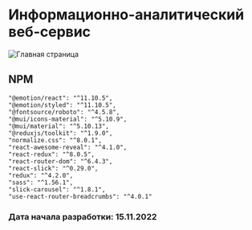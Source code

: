 # Информационно-аналитический веб-сервис

![Главная страница](https://lh3.googleusercontent.com/Bc5IRuywGqu2n5xjwfSDwMKIIrPF3GPZPnb2CIQvQutEwMmzIY3BiMGfZThinLKY92Rl7X7ZAKlhyV4wNJyGSFgY4Gw6ptHwyHMM-RwuWCZwh90lhyyjgyZ88055OBs8xFp8nFx0sc1Fm-ArJblu5xICgLlFMj1os9cVWqtkO8MifZTtPky6xc9h3-JGrGMkzUk35IO7_d0GrL_IVF2KlVZTJSDuil1o1DRW-cTw1bLRCWx_4g-fG3FaGkfFUKINOWNdDmskA4OWZM5SnO3Do1jEFeTZAwJOq4GT35tLFPGY1qbw2ET9FYUtsfaSbiU6Qd1N-2i1ygJMqRJ72Ttv36Jtjf_bg--M4bMZ2zya6owEIo9DId8eUjB350CaBnlYA5yFdlav8GHlkck7XvQlamVUyAV3YXCkTAEOWb1nY940o-Yj-nwZo1YH2W83sHLMqZzI5FX5-ENkuUGpiynQ3KH9GLkeOSj9-YTA4TBmxDQOQyk2tMFOuhMs5SSqU866Kgic-jpP1Tja8EFvDHZX1lsYK9-i9rnTKVbEug4WDxZpKEoZvXXwBFPb6svuMZ2oBJthRzPcysb0ggtYkeCOqiIdZ6-Ugsgo_AAIQGoTtpKGM-njjKeJTh89GplM-i_CCcuHT4Jo6SSzIyakCsfRb2UTKy20CzVsd5zZLcLWcVuoEgOTkTgx247eeXDGhtCZvwfaZDZKb-XRIdCoDDbKnhIKLLI4NLLq5hfHtZub0C5mxmMBKYhrVlEjHBnDyoz-Zy3xSYyVo80S27ZhCU_mmD1S6Y8O4q6Enaq7WnMR_1YHEFPpeOweCMgawFOV_y6rE83Fss9xojP62yzTWhM-H5SIoT0vUv097EKOc7n8b4FVYL43dK0BN5HpBrUkuS8JqVQ-uzo9F6iPLpTP2j60hyG79HRLpWk5MjflqpbQPj0Mpe6_=w747-h657-no?authuser=0)

## NPM

    "@emotion/react": "^11.10.5",
    "@emotion/styled": "^11.10.5",
    "@fontsource/roboto": "^4.5.8",
    "@mui/icons-material": "^5.10.9",
    "@mui/material": "^5.10.13",
    "@reduxjs/toolkit": "^1.9.0",
    "normalize.css": "^8.0.1",
    "react-awesome-reveal": "^4.1.0",
    "react-redux": "^8.0.5",
    "react-router-dom": "^6.4.3",
    "react-slick": "^0.29.0",
    "redux": "^4.2.0",
    "sass": "^1.56.1",
    "slick-carousel": "^1.8.1",
    "use-react-router-breadcrumbs": "^4.0.1"

### Дата начала разработки: 15.11.2022